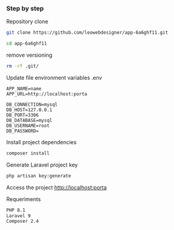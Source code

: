
### Step by step
Repository clone
```sh
git clone https://github.com/leowebdesigner/app-6a6ghf11.git
```

```sh
cd app-6a6ghf11
```

remove versioning
```sh
rm -rf .git/
```

Update file environment variables .env
```dosini
APP_NAME=name
APP_URL=http://localhost:porta

DB_CONNECTION=mysql
DB_HOST=127.0.0.1
DB_PORT=3306
DB_DATABASE=mysql
DB_USERNAME=root
DB_PASSWORD=

```

Install project dependencies
```sh
composer install
```


Generate Laravel project key
```sh
php artisan key:generate
```


Access the project
[http://localhost:porta](http://localhost:8989)

Requeriments
```sh
PHP 8.1
Laravel 9
Composer 2.4
```
